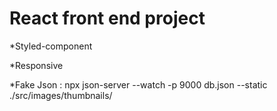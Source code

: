 <h1>React front end project</h1>

*Styled-component

*Responsive

*Fake Json : npx json-server --watch -p 9000 db.json --static ./src/images/thumbnails/
